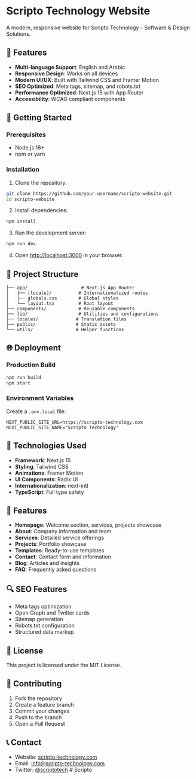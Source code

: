# Scripto Technology Website

A modern, responsive website for Scripto Technology - Software & Design Solutions.

## 🌟 Features

- **Multi-language Support**: English and Arabic
- **Responsive Design**: Works on all devices
- **Modern UI/UX**: Built with Tailwind CSS and Framer Motion
- **SEO Optimized**: Meta tags, sitemap, and robots.txt
- **Performance Optimized**: Next.js 15 with App Router
- **Accessibility**: WCAG compliant components

## 🚀 Getting Started

### Prerequisites

- Node.js 18+ 
- npm or yarn

### Installation

1. Clone the repository:
```bash
git clone https://github.com/your-username/scripto-website.git
cd scripto-website
```

2. Install dependencies:
```bash
npm install
```

3. Run the development server:
```bash
npm run dev
```

4. Open [http://localhost:3000](http://localhost:3000) in your browser.

## 📁 Project Structure

```
├── app/                    # Next.js App Router
│   ├── [locale]/          # Internationalized routes
│   ├── globals.css        # Global styles
│   └── layout.tsx         # Root layout
├── components/            # Reusable components
├── lib/                   # Utilities and configurations
├── locales/              # Translation files
├── public/               # Static assets
└── utils/                # Helper functions
```

## 🌐 Deployment

### Production Build

```bash
npm run build
npm start
```

### Environment Variables

Create a `.env.local` file:

```env
NEXT_PUBLIC_SITE_URL=https://scripto-technology.com
NEXT_PUBLIC_SITE_NAME="Scripto Technology"
```

## 🔧 Technologies Used

- **Framework**: Next.js 15
- **Styling**: Tailwind CSS
- **Animations**: Framer Motion
- **UI Components**: Radix UI
- **Internationalization**: next-intl
- **TypeScript**: Full type safety

## 📱 Features

- **Homepage**: Welcome section, services, projects showcase
- **About**: Company information and team
- **Services**: Detailed service offerings
- **Projects**: Portfolio showcase
- **Templates**: Ready-to-use templates
- **Contact**: Contact form and information
- **Blog**: Articles and insights
- **FAQ**: Frequently asked questions

## 🔍 SEO Features

- Meta tags optimization
- Open Graph and Twitter cards
- Sitemap generation
- Robots.txt configuration
- Structured data markup

## 📄 License

This project is licensed under the MIT License.

## 🤝 Contributing

1. Fork the repository
2. Create a feature branch
3. Commit your changes
4. Push to the branch
5. Open a Pull Request

## 📞 Contact

- Website: [scripto-technology.com](https://scripto-technology.com)
- Email: info@scripto-technology.com
- Twitter: [@scriptotech](https://twitter.com/scriptotech)
 
 #   S c r i p t o  
 